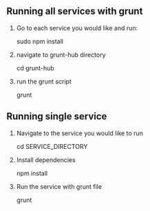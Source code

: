 
## Running all services with grunt

1) Go to each service you would like and run:
      
      sudo npm install

2) navigate to grunt-hub directory

      cd grunt-hub

3) run the grunt script

      grunt


## Running single service


1) Navigate to the service you would like to run

      cd SERVICE_DIRECTORY

2) Install dependencies

      npm install

3) Run the service with grunt file

      grunt